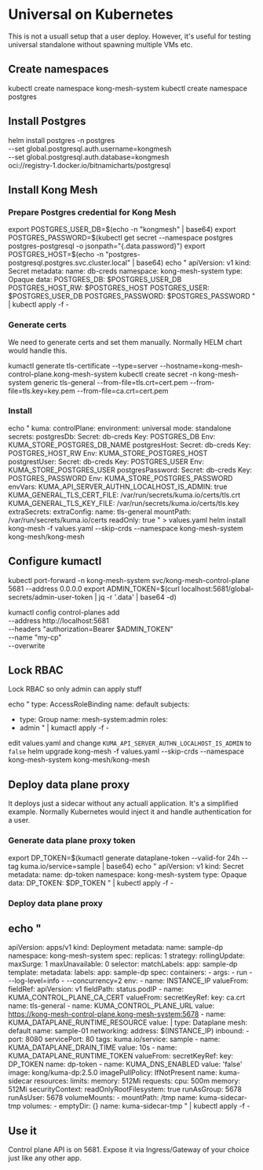 # Universal on Kubernetes

This is not a usuall setup that a user deploy.
However, it's useful for testing universal standalone without spawning multiple VMs etc.

## Create namespaces

kubectl create namespace kong-mesh-system
kubectl create namespace postgres

## Install Postgres

helm install postgres -n postgres \
  --set global.postgresql.auth.username=kongmesh \
  --set global.postgresql.auth.database=kongmesh \
  oci://registry-1.docker.io/bitnamicharts/postgresql

## Install Kong Mesh

### Prepare Postgres credential for Kong Mesh

export POSTGRES_USER_DB=$(echo -n "kongmesh" | base64)
export POSTGRES_PASSWORD=$(kubectl get secret --namespace postgres postgres-postgresql -o jsonpath="{.data.password}")
export POSTGRES_HOST=$(echo -n "postgres-postgresql.postgres.svc.cluster.local" | base64)
echo "
apiVersion: v1
kind: Secret
metadata:
  name: db-creds
  namespace: kong-mesh-system
type: Opaque
data:
  POSTGRES_DB: $POSTGRES_USER_DB
  POSTGRES_HOST_RW: $POSTGRES_HOST
  POSTGRES_USER: $POSTGRES_USER_DB
  POSTGRES_PASSWORD: $POSTGRES_PASSWORD
" | kubectl apply -f -

### Generate certs

We need to generate certs and set them manually. Normally HELM chart would handle this.

kumactl generate tls-certificate --type=server --hostname=kong-mesh-control-plane.kong-mesh-system
kubectl create secret -n kong-mesh-system generic tls-general --from-file=tls.crt=cert.pem --from-file=tls.key=key.pem --from-file=ca.crt=cert.pem

### Install

echo "
kuma:
  controlPlane:
    environment: universal
    mode: standalone
    secrets:
      postgresDb:
        Secret: db-creds
        Key: POSTGRES_DB
        Env: KUMA_STORE_POSTGRES_DB_NAME
      postgresHost:
        Secret: db-creds
        Key: POSTGRES_HOST_RW
        Env: KUMA_STORE_POSTGRES_HOST
      postgrestUser:
        Secret: db-creds
        Key: POSTGRES_USER
        Env: KUMA_STORE_POSTGRES_USER
      postgresPassword:
        Secret: db-creds
        Key: POSTGRES_PASSWORD
        Env: KUMA_STORE_POSTGRES_PASSWORD
    envVars:
      KUMA_API_SERVER_AUTHN_LOCALHOST_IS_ADMIN: true
      KUMA_GENERAL_TLS_CERT_FILE: /var/run/secrets/kuma.io/certs/tls.crt
      KUMA_GENERAL_TLS_KEY_FILE: /var/run/secrets/kuma.io/certs/tls.key
    extraSecrets:
      extraConfig:
        name: tls-general
        mountPath: /var/run/secrets/kuma.io/certs
        readOnly: true
" > values.yaml
helm install kong-mesh -f values.yaml --skip-crds --namespace kong-mesh-system kong-mesh/kong-mesh

## Configure kumactl

kubectl port-forward -n kong-mesh-system svc/kong-mesh-control-plane 5681 --address 0.0.0.0
export ADMIN_TOKEN=$(curl localhost:5681/global-secrets/admin-user-token | jq -r '.data' | base64 -d)

kumactl config control-planes add \
  --address http://localhost:5681 \
  --headers "authorization=Bearer $ADMIN_TOKEN" \
  --name "my-cp" \
  --overwrite

## Lock RBAC

Lock RBAC so only admin can apply stuff

echo "
type: AccessRoleBinding
name: default
subjects:
- type: Group
  name: mesh-system:admin
roles:
- admin
" | kumactl apply -f -

edit values.yaml and change `KUMA_API_SERVER_AUTHN_LOCALHOST_IS_ADMIN` to `false`
helm upgrade kong-mesh -f values.yaml --skip-crds --namespace kong-mesh-system kong-mesh/kong-mesh

## Deploy data plane proxy

It deploys just a sidecar without any actuall application. 
It's a simplified example. Normally Kubernetes would inject it and handle authentication for a user.

### Generate data plane proxy token

export DP_TOKEN=$(kumactl generate dataplane-token --valid-for 24h --tag kuma.io/service=sample | base64)
echo "
apiVersion: v1
kind: Secret
metadata:
  name: dp-token
  namespace: kong-mesh-system
type: Opaque
data:
  DP_TOKEN: $DP_TOKEN
" | kubectl apply -f -

### Deploy data plane proxy

echo "
---
apiVersion: apps/v1
kind: Deployment
metadata:
  name: sample-dp
  namespace: kong-mesh-system
spec:
  replicas: 1
  strategy:
    rollingUpdate:
      maxSurge: 1
      maxUnavailable: 0
  selector:
    matchLabels:
      app: sample-dp
  template:
    metadata:
      labels: 
        app: sample-dp
    spec:
      containers:
      - args:
        - run
        - --log-level=info
        - --concurrency=2
        env:
        - name: INSTANCE_IP
          valueFrom:
            fieldRef:
              apiVersion: v1
              fieldPath: status.podIP
        - name: KUMA_CONTROL_PLANE_CA_CERT
          valueFrom:
            secretKeyRef:
              key: ca.crt
              name: tls-general
        - name: KUMA_CONTROL_PLANE_URL
          value: https://kong-mesh-control-plane.kong-mesh-system:5678
        - name: KUMA_DATAPLANE_RUNTIME_RESOURCE
          value: |
            type: Dataplane
            mesh: default
            name: sample-01
            networking:
              address: \$(INSTANCE_IP)
              inbound:
              - port: 8080
                servicePort: 80
                tags:
                  kuma.io/service: sample
        - name: KUMA_DATAPLANE_DRAIN_TIME
          value: 10s
        - name: KUMA_DATAPLANE_RUNTIME_TOKEN
          valueFrom:
            secretKeyRef:
              key: DP_TOKEN
              name: dp-token
        - name: KUMA_DNS_ENABLED
          value: 'false'
        image: kong/kuma-dp:2.5.0
        imagePullPolicy: IfNotPresent
        name: kuma-sidecar
        resources:
          limits:
            memory: 512Mi
          requests:
            cpu: 500m
            memory: 512Mi
        securityContext:
          readOnlyRootFilesystem: true
          runAsGroup: 5678
          runAsUser: 5678
        volumeMounts:
        - mountPath: /tmp
          name: kuma-sidecar-tmp
      volumes:
      - emptyDir: {}
        name: kuma-sidecar-tmp
" | kubectl apply -f -

## Use it

Control plane API is on 5681. Expose it via Ingress/Gateway of your choice just like any other app.